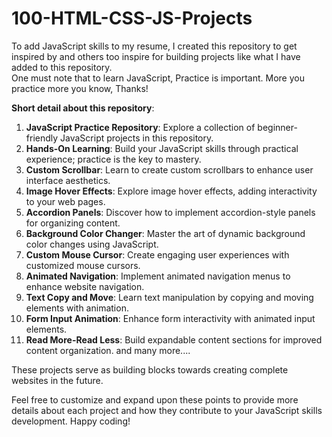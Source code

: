 # 100-HTML-CSS-JS-Projects
To add JavaScript skills to my resume, I created this repository to get inspired by and others too inspire for building projects like what I have added to this repository.
<br>
One must note that to learn JavaScript, Practice is important. More you practice more you know, Thanks!

**Short detail about this repository**: 

1. **JavaScript Practice Repository**: Explore a collection of beginner-friendly JavaScript projects in this repository.
2. **Hands-On Learning**: Build your JavaScript skills through practical experience; practice is the key to mastery.
3. **Custom Scrollbar**: Learn to create custom scrollbars to enhance user interface aesthetics.
4. **Image Hover Effects**: Explore image hover effects, adding interactivity to your web pages.
5. **Accordion Panels**: Discover how to implement accordion-style panels for organizing content.
6. **Background Color Changer**: Master the art of dynamic background color changes using JavaScript.
7. **Custom Mouse Cursor**: Create engaging user experiences with customized mouse cursors.
8. **Animated Navigation**: Implement animated navigation menus to enhance website navigation.
9. **Text Copy and Move**: Learn text manipulation by copying and moving elements with animation.
10. **Form Input Animation**: Enhance form interactivity with animated input elements.
11. **Read More-Read Less**: Build expandable content sections for improved content organization.
      and many more....

 These projects serve as building blocks towards creating complete websites in the future.

Feel free to customize and expand upon these points to provide more details about each project and how they contribute to your JavaScript skills development. Happy coding!
